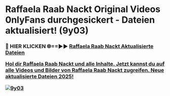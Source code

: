 # Raffaela Raab Nackt Original Videos 0nlyFans durchgesickert - Dateien aktualisiert! (9y03)

<h3>🔴 HIER KLICKEN 🌐==►► <a href="https://tinyurl.com/h6vf6nb8" rel="nofollow">Raffaela Raab Nackt Aktualisierte Dateien

Hol dir Raffaela Raab Nackt und alle Inhalte. Jetzt kannst du auf alle Videos und Bilder von Raffaela Raab Nackt zugreifen. Neue aktualisierte Dateien 2025!

[![9y03](https://i.imgur.com/sD4kR3V.gif)](https://tinyurl.com/h6vf6nb8)
